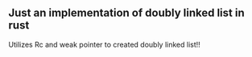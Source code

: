 ## Just  an implementation of doubly linked list in rust
Utilizes Rc and weak pointer to created doubly linked list!!

